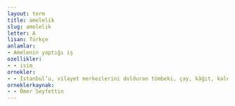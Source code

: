 ```yaml
---
layout: term
title: amelelik
slug: amelelik
letter: A
lisan: Türkçe
anlamlar:
- Amelenin yaptığı iş
ozellikler:
- - isim
ornekler:
- - İstanbul’u, vilayet merkezlerini dolduran tömbeki, çay, kâğıt, kalem ticaretini, ameleliği eline geçirmiş olan Azerbaycanlı Türkoğlu Türklere esvaplarına bakarak 'Acem' diyordu.
orneklerkaynak:
- - Ömer Seyfettin
---
```

